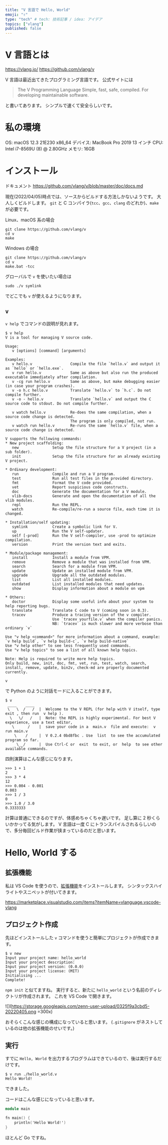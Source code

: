 ```yaml
---
title: "V 言語で Hello, World"
emoji: "✌️"
type: "tech" # tech: 技術記事 / idea: アイデア
topics: ["vlang"]
published: false
---
```


# V 言語とは

https://vlang.io/
https://github.com/vlang/v

V 言語は最近出てきたプログラミング言語です。
公式サイトには

> The V Programming Language
> Simple, fast, safe, compiled. For developing maintainable software.

と書いてあります。
シンプルで速くて安全らしいです。

# 私の環境

OS: macOS 12.3 21E230 x86_64
デバイス: MacBook Pro 2019 13 インチ
CPU: Intel i7-8569U (8) @ 2.80GHz
メモリ: 16GB

# インストール

ドキュメント
https://github.com/vlang/v/blob/master/doc/docs.md

現在(2022/04/05)時点では、ソースからビルドする方法しかないようです。
大人しくビルドします。
`git` と C コンパイラ(`tcc`、`gcc`、`clang` のどれか)、`make` が必要です。

Linux、macOS 系の場合

```bash:Terminal
git clone https://github.com/vlang/v
cd v
make
```

Windows の場合

```bash:Terminal
git clone https://github.com/vlang/v
cd v
make.bat -tcc
```

グローバルで `v` を使いたい場合は

```bash:Terminal
sudo ./v symlink
```

でどこでも `v` が使えるようになります。

## `v`

`v help` でコマンドの説明が見れます。

```bash:Terminal
$ v help
V is a tool for managing V source code.

Usage:
   v [options] [command] [arguments]

Examples:
   v hello.v                 Compile the file `hello.v` and output it as `hello` or `hello.exe`.
   v run hello.v             Same as above but also run the produced executable immediately after compilation.
   v -cg run hello.v         Same as above, but make debugging easier (in case your program crashes).
   v -o h.c hello.v          Translate `hello.v` to `h.c`. Do not compile further.
   v -o - hello.v            Translate `hello.v` and output the C source code to stdout. Do not compile further.

   v watch hello.v           Re-does the same compilation, when a source code change is detected.
                             The program is only compiled, not run.
   v watch run hello.v       Re-runs the same `hello.v` file, when a source code change is detected.

V supports the following commands:
* New project scaffolding:
   new               Setup the file structure for a V project (in a sub folder).
   init              Setup the file structure for an already existing V project.

* Ordinary development:
   run               Compile and run a V program.
   test              Run all test files in the provided directory.
   fmt               Format the V code provided.
   vet               Report suspicious code constructs.
   doc               Generate the documentation for a V module.
   vlib-docs         Generate and open the documentation of all the vlib modules.
   repl              Run the REPL.
   watch             Re-compile/re-run a source file, each time it is changed.

* Installation/self updating:
   symlink           Create a symbolic link for V.
   up                Run the V self-updater.
   self [-prod]      Run the V self-compiler, use -prod to optimize compilation.
   version           Print the version text and exits.

* Module/package management:
   install           Install a module from VPM.
   remove            Remove a module that was installed from VPM.
   search            Search for a module from VPM.
   update            Update an installed module from VPM.
   upgrade           Upgrade all the outdated modules.
   list              List all installed modules.
   outdated          List installed modules that need updates.
   show              Display information about a module on vpm

* Others:
   doctor            Display some useful info about your system to help reporting bugs.
   translate         Translate C code to V (coming soon in 0.3).
   tracev            Produce a tracing version of the v compiler.
                     Use `tracev yourfile.v` when the compiler panics.
                     NB: `tracev` is much slower and more verbose than ordinary `v`

Use "v help <command>" for more information about a command, example: `v help build`, `v help build-c`, `v help build-native`
Use "v help other" to see less frequently used commands.
Use "v help topics" to see a list of all known help topics.

Note: Help is required to write more help topics.
Only build, new, init, doc, fmt, vet, run, test, watch, search, install, remove, update, bin2v, check-md are properly documented currently.
```

```bash:Terminal
v
```

で Python のように対話モードに入ることができます。

```bash:Terminal
$ v
 ____    ____
 \   \  /   /  |  Welcome to the V REPL (for help with V itself, type  exit , then run  v help ).
  \   \/   /   |  Note: the REPL is highly experimental. For best V experience, use a text editor,
   \      /    |  save your code in a  main.v  file and execute:  v run main.v
    \    /     |  V 0.2.4 0bd8fbc . Use  list  to see the accumulated program so far.
     \__/      |  Use Ctrl-C or  exit  to exit, or  help  to see other available commands.
```

四則演算はこんな感じになります。

```bash:Terminal
>>> 1 + 1
2
>>> 3 * 4
12
>>> 0.004 - 0.001
0.003
>>> 1 / 3
0
>>> 1.0 / 3.0
0.3333333
```

計算は普通にできるのですが、体感めちゃくちゃ遅いです。
足し算に 2 秒くらいかかってる気がします。
V 言語は一度 C にトランスパイルされるらしいので、多分毎回ビルド作業が挟まっているのだと思います。

# Hello, World する

## 拡張機能

私は VS Code を使うので、[拡張機能](https://marketplace.visualstudio.com/items?itemName=vlanguage.vscode-vlang)をインストールします。
シンタックスハイライトやスニペットが付いてきます。

https://marketplace.visualstudio.com/items?itemName=vlanguage.vscode-vlang

## プロジェクト作成

先ほどインストールした `v` コマンドを使うと簡単にプロジェクトが作成できます。

```bash:Terminal
$ v new
Input your project name: hello_world
Input your project description:
Input your project version: (0.0.0)
Input your project license: (MIT)
Initialising ...
Complete!
```

`npm init` と似てますね。
実行すると、新たに `hello_world` という名前のディレクトリが作成されます。
これを VS Code で開きます。

![](https://storage.googleapis.com/zenn-user-upload/0325f9a3cbd5-20220405.png =300x)

おそらくこんな感じの構成になっていると思います。
(`.gitignore` がネストしているのは他の拡張機能のせいです。)

## 実行

すでに `Hello, World` を出力するプログラムはできているので、後は実行するだけです。

```bash:Terminal
$ v run ./hello_world.v
Hello World!
```

できました。

コードはこんな感じになっていると思います。

```v:./hello_world.v
module main

fn main() {
	println('Hello World!')
}
```

ほとんど Go ですね。
